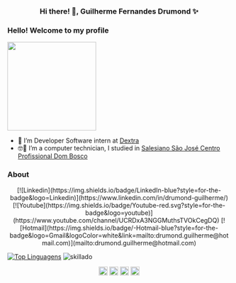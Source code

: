 ###   <p align="center"> Hi there! 👋, Guilherme Fernandes Drumond ✨ </p>


### Hello! Welcome to my profile
<img style="margin: 0 auto; justify-content:center;align-items:center" src="https://sm.ign.com/ign_pt/screenshot/default/tanjiro-a-treinar_hnt6.gif" height="200">

- 👷 I’m Developer Software intern at <a target="_blank" href="https://www.dextra.com.br//">Dextra</a>
- 🤓🏫 I’m a computer technician, I studied in <a target="_blank" href="http://www.essj.com.br/cpdb/">Salesiano São José Centro Profissional Dom Bosco</a>
  
### About


<p align="center">
[![Linkedin](https://img.shields.io/badge/LinkedIn-blue?style=for-the-badge&logo=Linkedin)](https://www.linkedin.com/in/drumond-guilherme/)
[![Youtube](https://img.shields.io/badge/Youtube-red.svg?style=for-the-badge&logo=youtube)](https://www.youtube.com/channel/UCRDxA3NGGMuthsTVOkCegDQ)
[![Hotmail](https://img.shields.io/badge/-Hotmail-blue?style=for-the-badge&logo=Gmail&logoColor=white&link=mailto:drumond.guilherme@hotmail.com)](mailto:drumond.guilherme@hotmail.com)
</p>

[![Top Linguagens](https://github-readme-stats.vercel.app/api/top-langs/?username=skillado&layout=compact)](https://github.com/anuraghazra/github-readme-stats)
<img src="https://github-readme-stats.vercel.app/api?username=skillado&show_icons=true" alt="skillado"/> 
<p align="center">
<a href="https://twitter.com/drumond019" target="blank"><img align="center" src="https://cdn.jsdelivr.net/npm/simple-icons@3.0.1/icons/twitter.svg" alt="Drumond019" height="20" width="20" /></a>
<a href="https://linkedin.com/in/drumond-guilherme" target="blank"><img align="center" src="https://cdn.jsdelivr.net/npm/simple-icons@3.0.1/icons/linkedin.svg" alt="drumond-guilherme" height="20" width="20" /></a>
<a href="https://fb.com/drumond.guilherme" target="blank"><img align="center" src="https://cdn.jsdelivr.net/npm/simple-icons@3.0.1/icons/facebook.svg" alt="drumond.guilherme" height="20" width="20" /></a>
<a href="https://instagram.com/drumond_guilherme" target="blank"><img align="center" src="https://cdn.jsdelivr.net/npm/simple-icons@3.0.1/icons/instagram.svg" alt="drumond_guilherme" height="20" width="20" /></a>
</p>
